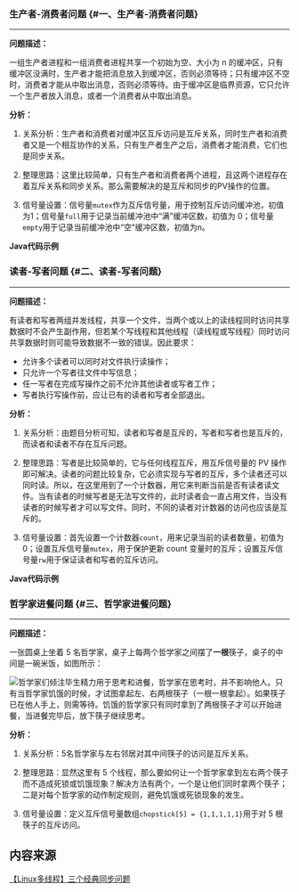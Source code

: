 ### 生产者-消费者问题 {#一、生产者-消费者问题}

---

**问题描述：**

一组生产者进程和一组消费者进程共享一个初始为空、大小为 n 的缓冲区，只有缓冲区没满时，生产者才能把消息放入到缓冲区，否则必须等待；只有缓冲区不空时，消费者才能从中取出消息，否则必须等待。由于缓冲区是临界资源，它只允许一个生产者放入消息，或者一个消费者从中取出消息。

**分析：**

1. 关系分析：生产者和消费者对缓冲区互斥访问是互斥关系，同时生产者和消费者又是一个相互协作的关系，只有生产者生产之后，消费者才能消费，它们也是同步关系。

2. 整理思路：这里比较简单，只有生产者和消费者两个进程，且这两个进程存在着互斥关系和同步关系。那么需要解决的是互斥和同步的PV操作的位置。

3. 信号量设置：信号量`mutex`作为互斥信号量，用于控制互斥访问缓冲池，初值为1；信号量`full`用于记录当前缓冲池中“满”缓冲区数，初值为 0；信号量`empty`用于记录当前缓冲池中“空”缓冲区数，初值为n。

**Java代码示例**



### 读者-写者问题 {#二、读者-写者问题}

---

**问题描述：**

有读者和写者两组并发线程，共享一个文件，当两个或以上的读线程同时访问共享数据时不会产生副作用，但若某个写线程和其他线程（读线程或写线程）同时访问共享数据时则可能导致数据不一致的错误。因此要求：

* 允许多个读者可以同时对文件执行读操作；
* 只允许一个写者往文件中写信息；
* 任一写者在完成写操作之前不允许其他读者或写者工作；
* 写者执行写操作前，应让已有的读者和写者全部退出。

**分析：**

1. 关系分析：由题目分析可知，读者和写者是互斥的，写者和写者也是互斥的，而读者和读者不存在互斥问题。

2. 整理思路：写者是比较简单的，它与任何线程互斥，用互斥信号量的 PV 操作即可解决。读者的问题比较复杂，它必须实现与写者的互斥，多个读者还可以同时读。所以，在这里用到了一个计数器，用它来判断当前是否有读者读文件。当有读者的时候写者是无法写文件的，此时读者会一直占用文件，当没有读者的时候写者才可以写文件。同时，不同的读者对计数器的访问也应该是互斥的。

3. 信号量设置：首先设置一个计数器`count`，用来记录当前的读者数量，初值为0；设置互斥信号量`mutex`，用于保护更新 count 变量时的互斥；设置互斥信号量`rw`用于保证读者和写者的互斥访问。

  
**Java代码示例**

### 哲学家进餐问题 {#三、哲学家进餐问题}

---

**问题描述：**

一张圆桌上坐着 5 名哲学家，桌子上每两个哲学家之间摆了**一根**筷子，桌子的中间是一碗米饭，如图所示：

[![](http://img.blog.csdn.net/20150430145440864)](http://img.blog.csdn.net/20150430145440864)哲学家们倾注毕生精力用于思考和进餐，哲学家在思考时，并不影响他人。只有当哲学家饥饿的时候，才试图拿起左、右两根筷子（一根一根拿起）。如果筷子已在他人手上，则需等待。饥饿的哲学家只有同时拿到了两根筷子才可以开始进餐，当进餐完毕后，放下筷子继续思考。

**分析：**

1. 关系分析：5名哲学家与左右邻居对其中间筷子的访问是互斥关系。

2. 整理思路：显然这里有 5 个线程，那么要如何让一个哲学家拿到左右两个筷子而不造成死锁或饥饿现象？解决方法有两个，一个是让他们同时拿两个筷子；二是对每个哲学家的动作制定规则，避免饥饿或死锁现象的发生。

3. 信号量设置：定义互斥信号量数组`chopstick[5] = {1,1,1,1,1}`用于对 5 根筷子的互斥访问。



## 内容来源

[【Linux多线程】三个经典同步问题](https://songlee24.github.io/2015/04/30/linux-three-syn-problems/)



